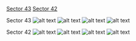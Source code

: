 [Sector 43](#sector43)
[Sector 42](#sector42)

<a name = "sector43"></a>
Sector 43
![alt text](/images/WASP-181_Sector_43/WASP-181_Sector_43_a_TimeSeries.png)
![alt text](/images/WASP-181_Sector_43/WASP-181_Sector_43_b_FoldedLightCurve.png)
![alt text](/images/WASP-181_Sector_43/WASP-181_Sector_43_b_IndividualTransitsWithFit.png)
![alt text](/images/WASP-181_Sector_43/WASP-181_Sector_43_c_TimingResiduals.png)

<a name = "sector42"></a>
Sector 42
![alt text](/images/WASP-181_Sector_42/WASP-181_Sector_42_a_TimeSeries.png)
![alt text](/images/WASP-181_Sector_42/WASP-181_Sector_42_b_FoldedLightCurve.png)
![alt text](/images/WASP-181_Sector_42/WASP-181_Sector_42_b_IndividualTransitsWithFit.png)
![alt text](/images/WASP-181_Sector_42/WASP-181_Sector_42_c_TimingResiduals.png)

